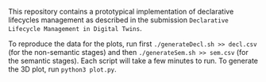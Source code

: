This repository contains a prototypical implementation of declarative lifecycles management as described in the submission `Declarative Lifecycle Management in Digital Twins`.

To reproduce the data for the plots, run first `./generateDecl.sh >> decl.csv` (for the non-semantic stages) and then `./generateSem.sh >> sem.csv` (for the semantic stages). Each script will take a few minutes to run. To generate the 3D plot, run `python3 plot.py`.